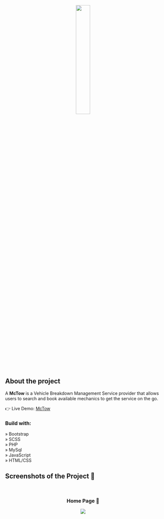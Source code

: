 
<div align='center'><img style="width:30%" src='https://github.com/alisprofile/Depth/assets/97518196/ffa4ee19-504e-45ad-98d9-1a1d49f2b5b6'/></div>

<h2>About the project</h2>

  <p>A <b>McTow</b> is a Vehicle Breakdown Management  Service provider that allows users to search and book available mechanics to get the service on the go.</p>

👉 Live Demo: <a href='https://mctow.vercel.app/'>McTow</a>

<h3>Build with:</h3>

» Bootstrap<br>
» SCSS</br>
» PHP</br>
» MySql</br>
» JavaScript</br>
» HTML/CSS


<h2>Screenshots of the Project 📸</h2>
<br>
<h3 align='center'>Home Page 🏡</h3>

<div align='center'>
<img src='https://github.com/alisprofile/Depth/assets/97518196/9ac17857-0f3b-441b-8fa4-e17e3644c0ff'/>

</div>
